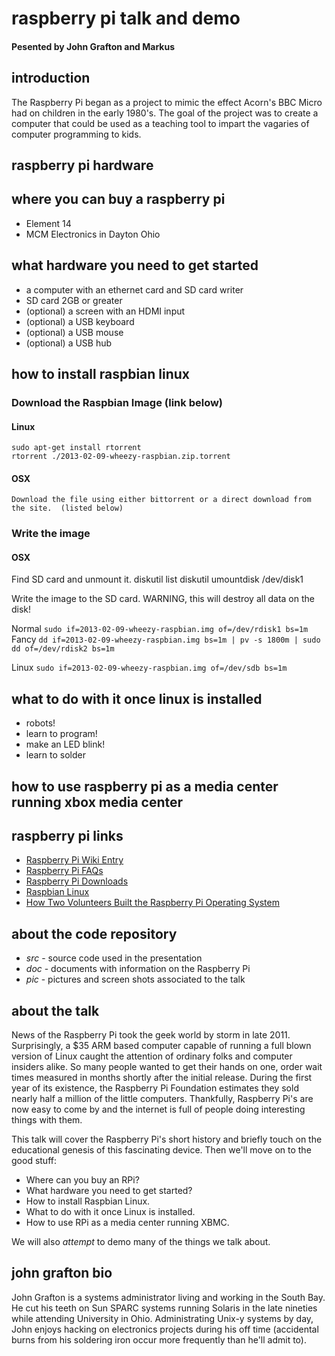 raspberry pi talk and demo
==========================

#### Pesented by John Grafton and Markus 

introduction
------------
The Raspberry Pi began as a project to mimic the effect Acorn's BBC Micro had on children in the early 1980's.  The goal of the project was to create a computer that could be used as a teaching tool to impart the vagaries of computer programming to kids.  


raspberry pi hardware
---------------------

where you can buy a raspberry pi
--------------------------------
* Element 14
* MCM Electronics in Dayton Ohio


what hardware you need to get started
-------------------------------------
* a computer with an ethernet card and SD card writer
* SD card 2GB or greater
* (optional) a screen with an HDMI input
* (optional) a USB keyboard
* (optional) a USB mouse
* (optional) a USB hub


how to install raspbian linux
-----------------------------
### Download the Raspbian Image (link below)
#### Linux
	sudo apt-get install rtorrent
	rtorrent ./2013-02-09-wheezy-raspbian.zip.torrent

#### OSX
	Download the file using either bittorrent or a direct download from the site.  (listed below)

### Write the image
#### OSX
Find SD card and unmount it.
	diskutil list
	diskutil umountdisk /dev/disk1

Write the image to the SD card.  WARNING, this will destroy all data on the disk!

Normal `sudo if=2013-02-09-wheezy-raspbian.img of=/dev/rdisk1 bs=1m`
Fancy `dd if=2013-02-09-wheezy-raspbian.img bs=1m | pv -s 1800m | sudo dd of=/dev/rdisk2 bs=1m`

Linux `sudo if=2013-02-09-wheezy-raspbian.img of=/dev/sdb bs=1m`


what to do with it once linux is installed
------------------------------------------
* robots!
* learn to program!
* make an LED blink!
* learn to solder

how to use raspberry pi as a media center running xbox media center
-------------------------------------------------------------------


raspberry pi links
------------------
* [Raspberry Pi Wiki Entry](http://en.wikipedia.org/wiki/Raspberry_Pi)
* [Raspberry Pi FAQs](http://www.raspberrypi.org/faqs)
* [Raspberry Pi Downloads](http://www.raspberrypi.org/downloads)
* [Raspbian Linux](http://www.raspbian.org/)
* [How Two Volunteers Built the Raspberry Pi Operating System](http://arstechnica.com/information-technology/2013/03/how-two-volunteers-built-the-raspberry-pis-operating-system/)


about the code repository
-------------------------
* _src_ - source code used in the presentation
* _doc_ - documents with information on the Raspberry Pi
* _pic_ - pictures and screen shots associated to the talk


about the talk
--------------
News of the Raspberry Pi took the geek world by storm in late 2011.   Surprisingly, a $35 ARM based computer capable of running a full blown version of Linux caught the attention of ordinary folks and computer insiders alike.  So many people wanted to get their hands on one, order wait times measured in months shortly after the initial release.  During the first year of its existence, the Raspberry Pi Foundation estimates they sold nearly half a million of the little computers.  Thankfully, Raspberry Pi's are now easy to come by and the internet is full of people doing interesting things with them.

This talk will cover the Raspberry Pi's short history and briefly touch on the educational genesis of this fascinating device.  Then we'll move on to the good stuff:

* Where can you buy an RPi?
* What hardware you need to get started?
* How to install Raspbian Linux.
* What to do with it once Linux is installed.
* How to use RPi as a media center running XBMC.

We will also *attempt* to demo many of the things we talk about.

john grafton bio
----------------
John Grafton is a systems administrator living and working in the South Bay.  He cut his teeth on Sun SPARC systems running Solaris in the late nineties while attending University in Ohio.  Administrating Unix-y systems by day, John enjoys hacking on electronics projects during his off time (accidental burns from his soldering iron occur more frequently than he'll admit to).
